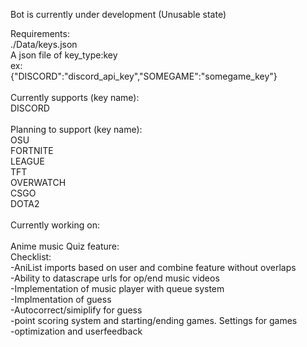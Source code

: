 Bot is currently under development (Unusable state)<br />

Requirements:<br />
./Data/keys.json<br />
A json file of key_type:key<br />
ex:<br />
{"DISCORD":"discord_api_key","SOMEGAME":"somegame_key"}<br />
<br />
Currently supports (key name):<br />
DISCORD<br />
<br />
Planning to support (key name):<br />
OSU<br />
FORTNITE<br />
LEAGUE<br />
TFT<br />
OVERWATCH<br />
CSGO<br />
DOTA2<br />
<br />
Currently working on:<br />
<br />
Anime music Quiz feature:<br />
Checklist:<br />
-AniList imports based on user and combine feature without overlaps<br />
-Ability to datascrape urls for op/end music videos<br />
-Implementation of music player with queue system<br />
-Implmentation of guess<br />
-Autocorrect/simiplify for guess<br />
-point scoring system and starting/ending games. Settings for games<br />
-optimization and userfeedback<br />

